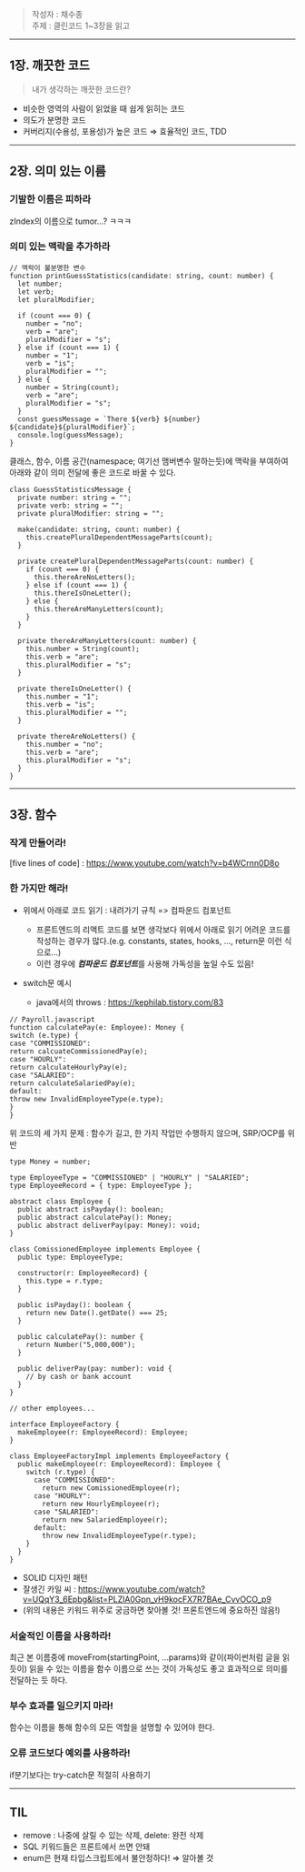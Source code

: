 > 작성자 : 채수종 <br>
> 주제 : 클린코드 1~3장을 읽고
<hr>

## 1장. 깨끗한 코드

> 내가 생각하는 깨끗한 코드란?

- 비슷한 영역의 사람이 읽었을 때 쉽게 읽히는 코드
- 의도가 분명한 코드
- 커버리지(수용성, 포용성)가 높은 코드 ⇒ 효율적인 코드, TDD

<hr>

## 2장. 의미 있는 이름

### 기발한 이름은 피하라
zIndex의 이름으로 tumor...? ㅋㅋㅋ

### 의미 있는 맥락을 추가하라
```tsx
// 맥락이 불분명한 변수
function printGuessStatistics(candidate: string, count: number) {
  let number;
  let verb;
  let pluralModifier;

  if (count === 0) {
    number = "no";
    verb = "are";
    pluralModifier = "s";
  } else if (count === 1) {
    number = "1";
    verb = "is";
    pluralModifier = "";
  } else {
    number = String(count);
    verb = "are";
    pluralModifier = "s";
  }
  const guessMessage = `There ${verb} ${number} ${candidate}${pluralModifier}`;
  console.log(guessMessage);
}
```

클래스, 함수, 이름 공간(namespace; 여기선 맴버변수 말하는듯)에 맥락을 부여하여 아래와 같이 의미 전달에 좋은 코드로 바꿀 수 있다.

```tsx
class GuessStatisticsMessage {
  private number: string = "";
  private verb: string = "";
  private pluralModifier: string = "";

  make(candidate: string, count: number) {
    this.createPluralDependentMessageParts(count);
  }

  private createPluralDependentMessageParts(count: number) {
    if (count === 0) {
      this.thereAreNoLetters();
    } else if (count === 1) {
      this.thereIsOneLetter();
    } else {
      this.thereAreManyLetters(count);
    }
  }

  private thereAreManyLetters(count: number) {
    this.number = String(count);
    this.verb = "are";
    this.pluralModifier = "s";
  }

  private thereIsOneLetter() {
    this.number = "1";
    this.verb = "is";
    this.pluralModifier = "";
  }

  private thereAreNoLetters() {
    this.number = "no";
    this.verb = "are";
    this.pluralModifier = "s";
  }
}
```

<hr>

## 3장. 함수

### 작게 만들어라!
[five lines of code] : https://www.youtube.com/watch?v=b4WCrnn0D8o

### 한 가지만 해라!
- 위에서 아래로 코드 읽기 : 내려가기 규칙 => 컴파운드 컴포넌트
    - 프론트엔드의 리액트 코드를 보면 생각보다 위에서 아래로 읽기 어려운 코드를 작성하는 경우가 많다.(e.g. constants, states, hooks, ..., return문 이런 식으로...)
    - 이런 경우에 ***컴파운드 컴포넌트***를 사용해 가독성을 높일 수도 있음!

- switch문 예시
    - java에서의 throws : https://kephilab.tistory.com/83

```tsx
// Payroll.javascript
function calculatePay(e: Employee): Money {
switch (e.type) {
case "COMMISSIONED":
return calcuateCommissionedPay(e);
case "HOURLY":
return calculateHourlyPay(e);
case "SALARIED":
return calculateSalariedPay(e);
default:
throw new InvalidEmployeeType(e.type);
}
}
```
위 코드의 세 가지 문제 : 함수가 길고, 한 가지 작업만 수행하지 않으며, SRP/OCP를 위반

```tsx
type Money = number;

type EmployeeType = "COMMISSIONED" | "HOURLY" | "SALARIED";
type EmployeeRecord = { type: EmployeeType };

abstract class Employee {
  public abstract isPayday(): boolean;
  public abstract calculatePay(): Money;
  public abstract deliverPay(pay: Money): void;
}

class ComissionedEmployee implements Employee {
  public type: EmployeeType;

  constructor(r: EmployeeRecord) {
    this.type = r.type;
  }

  public isPayday(): boolean {
    return new Date().getDate() === 25;
  }

  public calculatePay(): number {
    return Number("5,000,000");
  }

  public deliverPay(pay: number): void {
    // by cash or bank account
  }
}

// other employees...

interface EmployeeFactory {
  makeEmployee(r: EmployeeRecord): Employee;
}

class EmployeeFactoryImpl implements EmployeeFactory {
  public makeEmployee(r: EmployeeRecord): Employee {
    switch (r.type) {
      case "COMMISSIONED":
        return new ComissionedEmployee(r);
      case "HOURLY":
        return new HourlyEmployee(r);
      case "SALARIED":
        return new SalariedEmployee(r);
      default:
        throw new InvalidEmployeeType(r.type);
    }
  }
}
```

- SOLID 디자인 패턴
- 잘생긴 카일 씨 : https://www.youtube.com/watch?v=UQqY3_6Epbg&list=PLZlA0Gpn_vH9kocFX7R7BAe_CvvOCO_p9
- (위의 내용은 키워드 위주로 궁금하면 찾아볼 것! 프론트엔드에 중요하진 않음!)

### 서술적인 이름을 사용하라!

최근 본 이름중에 moveFrom(startingPoint, …params)와 같이(파이썬처럼 글을 읽듯이) 읽을 수 있는 이름을 함수 이름으로 쓰는 것이 가독성도 좋고 효과적으로 의미를 전달하는 듯 하다.

### 부수 효과를 일으키지 마라!

함수는 이름을 통해 함수의 모든 역할을 설명할 수 있어야 한다.

### 오류 코드보다 예외를 사용하라!

if분기보다는 try-catch문 적절히 사용하기

<hr>

## TIL

- remove : 나중에 살릴 수 있는 삭제, delete: 완전 삭제
- SQL 키워드들은 프론트에서 쓰면 안돼
- enum은 현재 타입스크립트에서 불안정하다! ⇒ 알아볼 것
